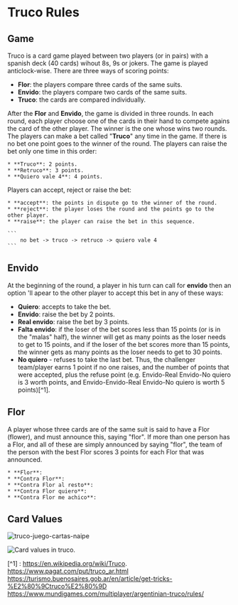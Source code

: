 # Truco Rules

## Game

Truco is a card game played between two players (or in pairs) with a spanish deck (40 cards) wihout 8s, 9s or jokers. The game is played anticlock-wise. There are three ways of scoring points:

* **Flor**: the players compare three cards of the same suits.
* **Envido**: the players compare two cards of the same suits.
* **Truco**: the cards are compared individually.

After the **Flor** and **Envido**, the game is divided in three rounds. In each round, each player choose one of the cards in their hand to compete agains the card of the other player. The winner is the one whose wins two rounds. The players can make a bet called "**Truco**" any time in the game. If there is no bet one point goes to the winner of the round. The players can raise the bet only one time in this order:

    * **Truco**: 2 points.
    * **Retruco**: 3 points.
    * **Quiero vale 4**: 4 points.

Players can accept, reject or raise the bet:
    
    * **accept**: the points in dispute go to the winner of the round.
    * **reject**: the player loses the round and the points go to the other player.
    * **raise**: the player can raise the bet in this sequence.
    
    ```
        no bet -> truco -> retruco -> quiero vale 4
    ```


## Envido

At the beginning of the round, a player in his turn can call for **envido** then an option 'll  apear to the other player to accept this bet in any of these ways:

   * **Quiero**: accepts to take the bet.
   * **Envido**: raise the bet by 2 points.
   * **Real envido**: raise the bet by 3 points.
   * **Falta envido**: if the loser of the bet scores less than 15 points (or is in the "malas" half), the winner will get as many points as the loser needs to get to 15 points, and if the loser of the bet scores more than 15 points, the winner gets as many points as the loser needs to get to 30 points.
   * **No quiero** - refuses to take the last bet. Thus, the challenger team/player earns 1 point if no one raises, and the number of points that were accepted, plus the refuse point (e.g. Envido-Real Envido-No quiero is 3 worth points, and Envido-Envido-Real Envido-No quiero is worth 5 points)[^1].

## Flor 

A player whose three cards are of the same suit is said to have a Flor (flower), and must announce this, saying "flor". If more than one person has a Flor, and all of these are simply announced by saying "flor", the team of the person with the best Flor scores 3 points for each Flor that was announced.

    * **Flor**:
    * **Contra Flor**:
    * **Contra Flor al resto**:
    * **Contra Flor quiero**:
    * **Contra Flor me achico**:

## Card Values


![truco-juego-cartas-naipe](https://github.com/maxogod/Truco/assets/85034225/04e5d5b6-96e1-416a-b300-f1067b68dfec)

![Card values in truco.](https://www.google.com/search?q=cartas+truco+valores&tbm=isch&ved=2ahUKEwjG7bLz48eCAxWlSbgEHflHAJEQ2-cCegQIABAA&oq=cartas+truco+valores&gs_lcp=CgNpbWcQAzIFCAAQgAQyBggAEAgQHjIGCAAQCBAeMgYIABAIEB46BggAEAcQHjoHCAAQigUQQzoKCAAQigUQsQMQQzoICAAQgAQQsQM6BAgAEB5Q8gxYzDlgwzxoAnAAeAKAAcwHiAHNIJIBDTQuNi42LjEuMS4wLjGYAQCgAQGqAQtnd3Mtd2l6LWltZ8ABAQ&sclient=img&ei=t6dVZYa2MqWT4dUP-Y-BiAk&bih=535&biw=1278#imgrc=hU2eUsTjJZv7ZM)

[^1] : https://en.wikipedia.org/wiki/Truco.
https://www.pagat.com/put/truco_ar.html
https://turismo.buenosaires.gob.ar/en/article/get-tricks-%E2%80%9Ctruco%E2%80%9D
https://www.mundigames.com/multiplayer/argentinian-truco/rules/

